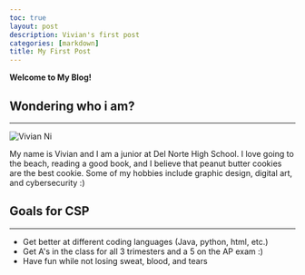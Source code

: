 ```yaml
---
toc: true
layout: post
description: Vivian's first post
categories: [markdown]
title: My First Post
---
```


**Welcome to My Blog!**

<h2>Wondering who i am?</h2>
<hr>
<img src="C:\Users\vivia\FastPages\images\vivian.png" alt="Vivian Ni">
<p>My name is Vivian and I am a junior at Del Norte High School. I love going to the beach, reading a good book, and I believe that peanut butter cookies are the best cookie. Some of my hobbies include graphic design, digital art, and cybersecurity :)</p>

<h2>Goals for CSP</h2>
<hr>
<ul>
    <li> Get better at different coding languages (Java, python, html, etc.)
    <li> Get A's in the class for all 3 trimesters and a 5 on the AP exam :)
    <li> Have fun while not losing sweat, blood, and tears
<ul>